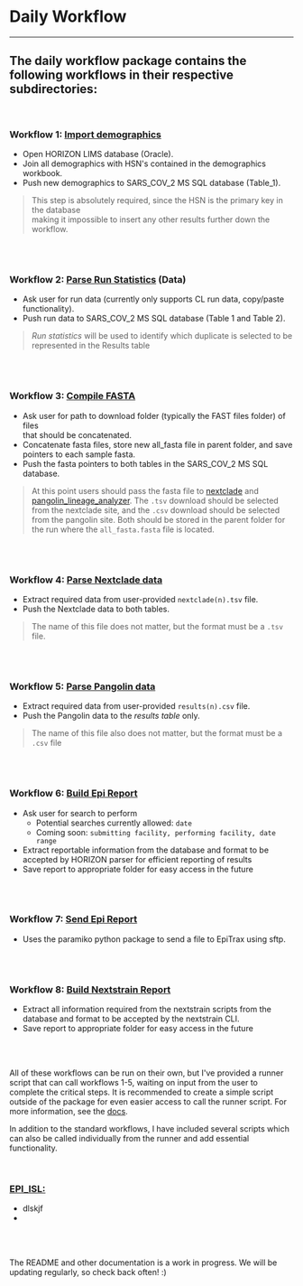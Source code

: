 
# Daily Workflow
_______________________________________

## The daily workflow package contains the following workflows in their respective subdirectories:

<br />

### **Workflow 1:** [Import demographics](docs/WF_1_import_demos.md)
 - Open HORIZON LIMS database (Oracle).
 - Join all demographics with HSN's contained in the demographics workbook.
 - Push new demographics to SARS_COV_2 MS SQL database (Table_1).

  > This step is absolutely required, since the HSN is the primary key in the database<br>
  > making it impossible to insert any other results further down the workflow.

<br />
<br />

### **Workflow 2:** [Parse Run Statistics](docs/WF_2_parse_run_data.md) (Data)
 - Ask user for run data (currently only supports CL run data, copy/paste functionality).
 - Push run data to SARS_COV_2 MS SQL database (Table 1 and Table 2).

  > *Run statistics* will be used to identify which duplicate is selected to be represented in the Results table

<br />
<br />

### **Workflow 3:** [Compile FASTA](docs/WF_3_compile_fasta.md)
 - Ask user for path to download folder (typically the FAST files folder) of files<br>that should be concatenated.
 - Concatenate fasta files, store new all_fasta file in parent folder, and save<br>pointers to each sample fasta.
 - Push the fasta pointers to both tables in the SARS_COV_2 MS SQL database.

  > At this point users should pass the fasta file to [nextclade](https://clades.nextstrain.org/) and [pangolin_lineage_analyzer](https://pangolin.cog-uk.io/). The `.tsv` download should be selected from the nextclade site, and the `.csv` download should be selected<br>
  > from the pangolin site.  Both should be stored in the parent folder for the run where the `all_fasta.fasta` file is located.

<br />
<br />

### **Workflow 4:** [Parse Nextclade data](docs/WF_4_parse_nextclade.md)
 - Extract required data from user-provided `nextclade(n).tsv` file.
 - Push the Nextclade data to both tables.

  > The name of this file does not matter, but the format must be a `.tsv` file.  
 
<br />
<br />

### **Workflow 5:** [Parse Pangolin data](docs/WF_5_parse_pangolin.md)
 - Extract required data from user-provided `results(n).csv` file.
 - Push the Pangolin data to the *results table* only.
  
  > The name of this file also does not matter, but the format must be a `.csv` file
  
<br />
<br />

### **Workflow 6:** [Build Epi Report](docs/WF_6_build_epi_report.md)
 - Ask user for search to perform
   - Potential searches currently allowed: `date `
   - Coming soon: `submitting facility, performing facility, date range`
 - Extract reportable information from the database and format to be accepted by HORIZON parser for efficient reporting of results
 - Save report to appropriate folder for easy access in the future

<br />
<br />

### **Workflow 7:** [Send Epi Report](docs/WF_7_send_epi_report.md)
 - Uses the paramiko python package to send a file to EpiTrax using sftp.

<br />
<br />

### **Workflow 8:** [Build Nextstrain Report](docs/WF_8_build_nextstrain_report.md)
 - Extract all information required from the nextstrain scripts from the database and format to be accepted by the nextstrain CLI.
 - Save report to appropriate folder for easy access in the future

<br />
<br />

All of these workflows can be run on their own, but I've provided a runner script that can call workflows 1-5, waiting on input from the user to complete the critical steps.  It is recommended to create a simple script outside of the package for even easier access to call the runner script.  For more information, see the [docs](docs/overview.md).

In addition to the standard workflows, I have included several scripts which can also be called individually from the runner and add essential functionality.

<br />

### **[EPI_ISL:](docs/epi_isl.md)**
  - dlskjf
  - 

<br />
<br />

The README and other documentation is a work in progress.  We will be updating regularly, so check back often! :)

